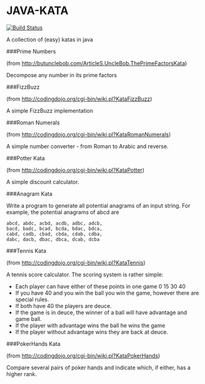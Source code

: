 JAVA-KATA
=========
[![Build Status](https://secure.travis-ci.org/kpacha/java-kata.png?branch=master)](https://travis-ci.org/kpacha/java-kata)

A collection of (easy) katas in java

###Prime Numbers

(from http://butunclebob.com/ArticleS.UncleBob.ThePrimeFactorsKata)

Decompose any number in its prime factors

###FizzBuzz

(from http://codingdojo.org/cgi-bin/wiki.pl?KataFizzBuzz)

A simple FizzBuzz implementation

###Roman Numerals

(from http://codingdojo.org/cgi-bin/wiki.pl?KataRomanNumerals)

A simple number converter - from Roman to Arabic and reverse.

###Potter Kata

(from http://codingdojo.org/cgi-bin/wiki.pl?KataPotter)

A simple discount calculator.

###Anagram Kata

Write a program to generate all potential anagrams of an input string.
For example, the potential anagrams of abcd are

    abcd, abdc, acbd, acdb, adbc, adcb,
    bacd, badc, bcad, bcda, bdac, bdca,
    cabd, cadb, cbad, cbda, cdab, cdba,
    dabc, dacb, dbac, dbca, dcab, dcba

###Tennis Kata

(from http://codingdojo.org/cgi-bin/wiki.pl?KataTennis)

A tennis score calculator. The scoring system is rather simple:

* Each player can have either of these points in one game 0 15 30 40
* If you have 40 and you win the ball you win the game, however there are special rules.
* If both have 40 the players are deuce.
* If the game is in deuce, the winner of a ball will have advantage and game ball.
* If the player with advantage wins the ball he wins the game
* If the player without advantage wins they are back at deuce.

###PokerHands Kata

(from http://codingdojo.org/cgi-bin/wiki.pl?KataPokerHands)

Compare several pairs of poker hands and indicate which, if either, has a higher rank.


